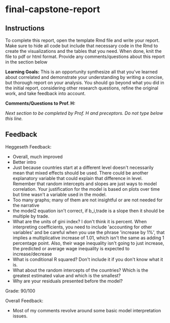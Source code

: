 # final-capstone-report

## Instructions

To complete this report, open the template Rmd file and write your report. Make sure to hide all code but include that necessary code in the Rmd to create the visualizations and the tables that you need. When done, knit the file to pdf or html format. Provide any comments/questions about this report in the section below 

**Learning Goals:** This is an opportunity synthesize all that you've learned about correlated and demonstrate your understanding by writing a concise, but thorough report on your analysis. You should go beyond what you did in the initial report, considering other research questions, refine the original work, and take feedback into account. 

**Comments/Questions to Prof. H:** 



*Next section to be completed by Prof. H and preceptors. Do not type below this line.*

## Feedback 

Heggeseth Feedback:

- Overall, much improved
- Better intro
- Just because countries start at a different level doesn't necessarily mean that mixed effects should be used. There could be another explanatory variable that could explain that difference in level. Remember that random intercepts and slopes are just ways to model correlation. Your justification for the model is based on plots over time but time wasn't a variable used in the model.
- Too many graphs; many of them are not insightful or are not needed for the narrative
- the model2 equation isn't correct, if b_i,trade is a slope then it should be multiple by trade.
- What are the units of gini index? I don't think it is percent. When interpreting coefficients, you need to include 'accounting for other variables' and be careful when you use the phrase 'increase by 1%', that implies a multiplicative increase of 1.01, which isn't the same as adding 1 percentage point. Also, their wage inequality isn't going to just increase, the predicted or average wage inequality is expected to increase/decrease
- What is conditional R squared? Don't include it if you don't know what it is.
- What about the random intercepts of the countries? Which is the greatest estimated value and which is the smallest? 
- Why are your residuals presented before the model?

Grade: 90/100

Overall Feedback:

- Most of my comments revolve around some basic model interpretation issues. 
